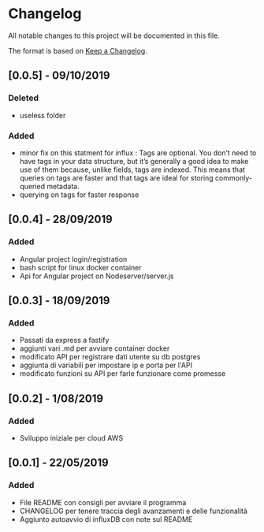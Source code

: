 ﻿# Changelog
All notable changes to this project will be documented in this file.

The format is based on [Keep a Changelog](https://keepachangelog.com/en/1.0.0/).

## [0.0.5] - 09/10/2019
### Deleted
- useless folder
### Added
- minor fix on this statment for influx : 
Tags are optional. You don’t need to have tags in your data structure, but it’s generally a good idea to make use of them because,
unlike fields, tags are indexed. This means that queries on tags are faster and that tags are ideal for storing commonly-queried metadata.
- querying on tags for faster response


## [0.0.4] - 28/09/2019
### Added
- Angular project login/registration 
- bash script for linux docker container
- Api for Angular project on Nodeserver/server.js

## [0.0.3] - 18/09/2019
### Added
- Passati da express a fastify 
- aggiunti vari .md per avviare container docker
- modificato API per registrare dati utente su db postgres
- aggiunta di variabili per impostare ip e porta per l'API
- modificato funzioni su API per farle funzionare come promesse 


## [0.0.2] - 1/08/2019
### Added
- Sviluppo iniziale per cloud AWS

## [0.0.1] - 22/05/2019
### Added
- File README con consigli per avviare il programma
- CHANGELOG per tenere traccia degli avanzamenti e delle funzionalità
- Aggiunto autoavvio di influxDB con note sul README



